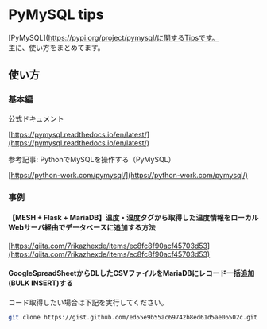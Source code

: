 # PyMySQL tips

\[PyMySQL\](https://pypi.org/project/pymysql/に関するTipsです。<br />
主に、使い方をまとめてます。

## 使い方

### 基本編

公式ドキュメント

[https://pymysql.readthedocs.io/en/latest/](https://pymysql.readthedocs.io/en/latest/)

参考記事: PythonでMySQLを操作する（PyMySQL）

[https://python-work.com/pymysql/](https://python-work.com/pymysql/)

### 事例

#### 【MESH + Flask + MariaDB】温度・湿度タグから取得した温度情報をローカルWebサーバ経由でデータベースに追加する方法

[https://qiita.com/7rikazhexde/items/ec8fc8f90acf45703d53](https://qiita.com/7rikazhexde/items/ec8fc8f90acf45703d53)

#### GoogleSpreadSheetからDLしたCSVファイルをMariaDBにレコード一括追加(BULK INSERT)する

コード取得したい場合は下記を実行してください。

```bash
git clone https://gist.github.com/ed55e9b55ac69742b8ed61d5ae06502c.git
```

<script src="https://gist.github.com/7rikazhexde/ed55e9b55ac69742b8ed61d5ae06502c.js"></script>
